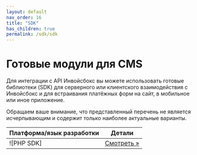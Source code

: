 ```yaml
---
layout: default
nav_order: 16
title: "SDK"
has_children: true
permalink: /sdk/sdk
---
```


# Готовые модули для CMS

Для интеграции с API Инвойсбокс вы можете использовать готовые библиотеки (SDK) для серверного или клиентского
взаимодействия с Инвойсбокс и для встраивания платёжных форм на сайт, в мобильное или иное приложение.

Обращаем ваше внимание, что представленный перечень не является исчерпывающим и содержит только наиболее
актуальные варианты.


| Платформа/язык разработки        | Детали
| ---------------------------------| ---------------------------------------
| ![PHP SDK]                       | [Смотреть &raquo;](/docs/sdk/php)
